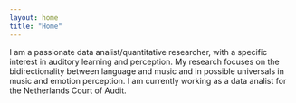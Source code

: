 ```yaml
---
layout: home
title: "Home"
---
```


I am a passionate data analist/quantitative researcher, with a specific interest in auditory learning and perception. My research focuses on the bidirectionality between language and music and in possible universals in music and emotion perception. I am currently working as a data analist for the Netherlands Court of Audit.

